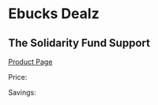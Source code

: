 
# Ebucks Dealz
## The Solidarity Fund Support
[Product Page](https://www.ebucks.com/web/shop/productSelected.do?prodId=890481296&catId=365579701)

Price: 

Savings: 


	
